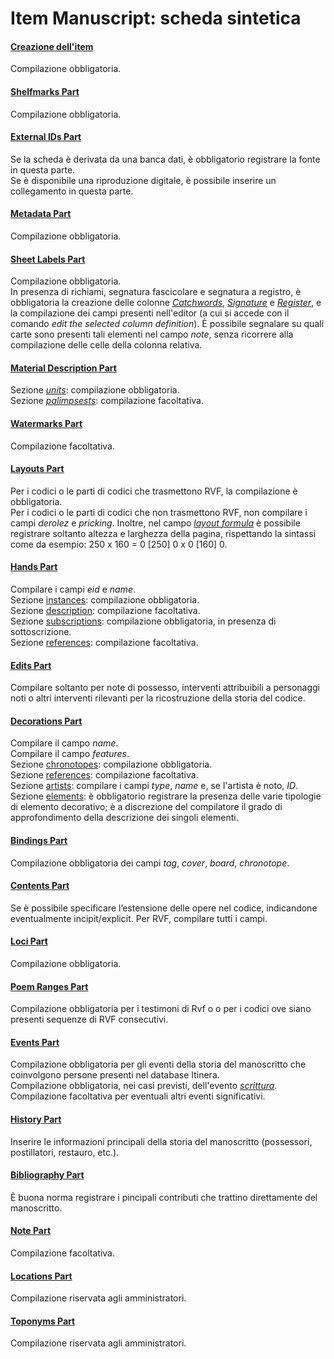 # Item Manuscript: scheda sintetica

#### [Creazione dell'item](Item_Manuscript_Metadata.md)
Compilazione obbligatoria.

#### [Shelfmarks Part](Shelfmarks_Part.md)
Compilazione obbligatoria.

#### [External IDs Part](External_Ids_Part_Manuscript.md) 
Se la scheda è derivata da una banca dati, è obbligatorio registrare la fonte in questa parte.  
Se è disponibile una riproduzione digitale, è possibile inserire un collegamento in questa parte.  

#### [Metadata Part](Metadata_Part.md)
Compilazione obbligatoria.   

#### [Sheet Labels Part](Sheet_Labels_Part.md)
Compilazione obbligatoria.  
In presenza di richiami, segnatura fascicolare e segnatura a registro, è obbligatoria la creazione delle colonne [_Catchwords_](https://github.com/petrarchsitinera/linee-guida/blob/main/docs/Sheet_Labels_Part.md#catchword), [_Signature_](https://github.com/petrarchsitinera/linee-guida/blob/main/docs/Sheet_Labels_Part.md#signature) e [_Register_](https://github.com/petrarchsitinera/linee-guida/blob/main/docs/Sheet_Labels_Part.md#register), e la compilazione dei campi presenti nell'editor (a cui si accede con il comando _edit the selected column definition_). È possibile segnalare su quali carte sono presenti tali elementi nel campo _note_, senza ricorrere alla compilazione delle celle della colonna relativa.  

#### [Material Description Part](Material_Description_Part.md)
Sezione [_units_](Material_Description_Part.md#units): compilazione obbligatoria.  
Sezione [_palimpsests_](Material_Description_Part.md#palimpsests): compilazione facoltativa.  

#### [Watermarks Part](Watermarks_Part.md)
Compilazione facoltativa.  

#### [Layouts Part](Layouts_Part.md)  
Per i codici o le parti di codici che trasmettono RVF, la compilazione è obbligatoria.  
Per i codici o le parti di codici che non trasmettono RVF, non compilare i campi _derolez_ e _pricking_. Inoltre, nel campo [_layout formula_](Layouts_Part.md#layout-formula) è possibile registrare soltanto altezza e larghezza della pagina, rispettando la sintassi come da esempio: 250 x 160 = 0 [250] 0 x 0 [160] 0.  

#### [Hands Part](Hands_Part.md)
Compilare i campi _eid_ e _name_.  
Sezione [instances](Hands_Part.md#instances): compilazione obbligatoria.  
Sezione [description](Hands_Part.md#descriptions): compilazione facoltativa.  
Sezione [subscriptions](Hands_Part.md#subscriptions): compilazione obbligatoria, in presenza di sottoscrizione.  
Sezione [references](Hands_Part.md#references): compilazione facoltativa.  

#### [Edits Part](Edits_Part.md)
Compilare soltanto per note di possesso, interventi attribuibili a personaggi noti o altri interventi rilevanti per la ricostruzione della storia del codice.  

#### [Decorations Part](Decorations_Part.md)  
Compilare il campo _name_.  
Compilare il campo _features_.  
Sezione [chronotopes](Decorations_Part.md#chronotopes): compilazione obbligatoria.  
Sezione [references](Decorations_Part.md#references): compilazione facoltativa.  
Sezione [artists](Decorations_Part.md#artist): compilare i campi _type_, _name_ e, se l'artista è noto, _ID_.  
Sezione [elements](Decorations_Part.md#elements---informazioni-generali): è obbligatorio registrare la presenza delle varie tipologie di elemento decorativo; è a discrezione del compilatore il grado di approfondimento della descrizione dei singoli elementi.  

#### [Bindings Part](Bindings_Part.md) 
Compilazione obbligatoria dei campi _tag_, _cover_, _board_, _chronotope_.

#### [Contents Part](Contents_Part.md)
Se è possibile specificare l’estensione delle opere nel codice, indicandone eventualmente incipit/explicit.
Per RVF, compilare tutti i campi.

#### [Loci Part](Loci_Part.md)
Compilazione obbligatoria.  

#### [Poem Ranges Part](Poem_Ranges_Part.md)
Compilazione obbligatoria per i testimoni di Rvf o o per i codici ove siano presenti sequenze di RVF consecutivi.   

#### [Events Part](Events_Part.md)
Compilazione obbligatoria per gli eventi della storia del manoscritto che coinvolgono persone presenti nel database Itinera.  
Compilazione obbligatoria, nei casi previsti, dell'evento [_scrittura_](Events_Thesaurus_Manuscript.md#scrittura).  
Compilazione facoltativa per eventuali altri eventi significativi.  

#### [History Part](History_Part.md)
Inserire le informazioni principali della storia del manoscritto (possessori, postillatori, restauro, etc.).  

#### [Bibliography Part](External_Bibliography_Part.md)  
È buona norma registrare i pincipali contributi che trattino direttamente del manoscritto.    

#### [Note Part](Note_Part.md)
Compilazione facoltativa. 

#### [Locations Part](Locations_Part.md)
Compilazione riservata agli amministratori.  

#### [Toponyms Part](Toponyms_Part.md)
Compilazione riservata agli amministratori.  
